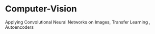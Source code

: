 # Computer-Vision
Applying Convolutional Neural Networks on Images, Transfer Learning , Autoencoders
